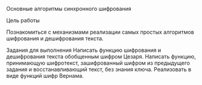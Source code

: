 Основные алгоритмы синхронного шифрования

Цель работы

Познакомиться с механизмами реализации самых простых алгоритмов шифрования и дешифрования текста.

Задания для выполнения
Написать функцию шифрования и дешифрования текста обобщенным шифром Цезаря.
Написать функцию, принимающую шифротекст, зашифрованный шифром из предыдущего задания и восстанавливающий текст, без знания ключа.
Реализовать в виде функций шифр Вернама.
